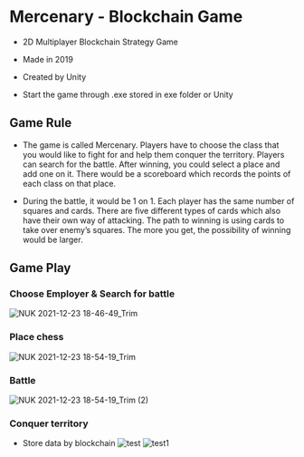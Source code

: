 # Mercenary - Blockchain Game

- 2D Multiplayer Blockchain Strategy Game
- Made in 2019
- Created by Unity

- Start the game through .exe stored in exe folder or Unity



## Game Rule

- The game is called Mercenary. Players have to choose the class that you would like  to fight for and help them conquer the territory. Players can search for the battle.  After winning, you could select a place and add one on it. There would be a  scoreboard which records the points of each class on that place.

- During the battle, it would be 1 on 1. Each player has the same number of squares  and cards. There are five different types of cards which also have their own way of  attacking. The path to winning is using cards to take over enemy’s squares. The more  you get, the possibility of winning would be larger.

## Game Play
### Choose Employer & Search for battle
![NUK 2021-12-23 18-46-49_Trim](https://user-images.githubusercontent.com/96031665/147314688-1c878053-b2a7-47c6-9583-b9b6042cc981.gif)

### Place chess
![NUK 2021-12-23 18-54-19_Trim](https://user-images.githubusercontent.com/96031665/147314382-910c71d0-35bc-428a-b4cb-76b62142ba6b.gif)

### Battle
![NUK 2021-12-23 18-54-19_Trim (2)](https://user-images.githubusercontent.com/96031665/147314687-b89b0541-49fe-45e7-a19f-fe5ec50681f0.gif)

### Conquer territory
- Store data by blockchain
![test](https://user-images.githubusercontent.com/96031665/147315112-d9896543-d882-49f4-93b1-010074ff8fd4.jpg)
![test1](https://user-images.githubusercontent.com/96031665/147315117-8fbd4522-4c93-4d03-a261-9e4edc6737c2.png)

